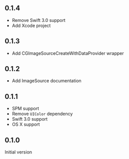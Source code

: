 ## 0.1.4

* Remove Swift 3.0 support
* Add Xcode project

## 0.1.3

* Add CGImageSourceCreateWithDataProvider wrapper

## 0.1.2

* Add ImageSource documentation

## 0.1.1

* SPM support
* Remove `UIColor` dependency
* Swift 3.0 support
* OS X support

## 0.1.0

Initial version

